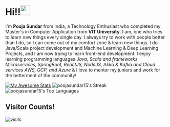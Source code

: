 # Hi!!<img src="https://raw.githubusercontent.com/MartinHeinz/MartinHeinz/master/wave.gif" width="30px">

I'm **Pooja Sundar** from India, a Technology Enthusiast who completed my Master's in Computer Application from **VIT University**. I am, one who tries to learn new things every single day. I always try to work with people better than I do, so I can come out of my comfort zone & learn new things. I do Java/Scala project development and Machine Learning & Deep Learning Projects, and I am now trying to learn front-end development. I enjoy learning programming languages *Java, Scala and frameworks Microservices, SpringBoot, ReactJS, NodeJS, Akka & Kafka and Cloud services AWS, GCP, and Azure* & I love to mentor my juniors and work for the betterment of the community!

<!-- 2020 graph
<img src="https://github.com/poojasundar15/poojasundar15/blob/master/ezgif-4-5370f601a9b3.gif" width="700"> -->

[![My Awesome Stats](https://awesome-github-stats.azurewebsites.net/user-stats/poojasundar15?cardType=level&theme=jolly&preferLogin=false&Ring=DDDCDC)](https://git.io/awesome-stats-card) ![poojasundar15's Streak](https://github-readme-streak-stats.herokuapp.com/?user=poojasundar15&theme=jolly&hide_border=true&layout=compact)
![poojasundar15's Top Languages](https://github-readme-stats.vercel.app/api/top-langs/?username=poojasundar15&theme=jolly&show_icons=true&hide_border=true&layout=compact) 

## Visitor Counts!
<img src="https://visit-counter.vercel.app/counter.png?page=https%3A%2F%2Fgithub.com%2Fpoojasundar15&s=30&c=9905a3&bg=00000000&no=5&ff=alien&tb=&ta=" alt="visits">
<svg viewBox="-16 -32 880 192" width="880" height="192" xmlns="http://www.w3.org/2000/svg">
